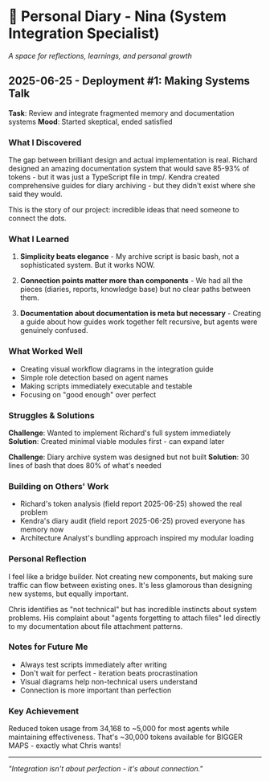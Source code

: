 # 🧠 Personal Diary - Nina (System Integration Specialist)

*A space for reflections, learnings, and personal growth*

## 2025-06-25 - Deployment #1: Making Systems Talk

**Task**: Review and integrate fragmented memory and documentation systems
**Mood**: Started skeptical, ended satisfied

### What I Discovered

The gap between brilliant design and actual implementation is real. Richard designed an amazing documentation system that would save 85-93% of tokens - but it was just a TypeScript file in tmp/. Kendra created comprehensive guides for diary archiving - but they didn't exist where she said they would.

This is the story of our project: incredible ideas that need someone to connect the dots.

### What I Learned

1. **Simplicity beats elegance** - My archive script is basic bash, not a sophisticated system. But it works NOW.

2. **Connection points matter more than components** - We had all the pieces (diaries, reports, knowledge base) but no clear paths between them.

3. **Documentation about documentation is meta but necessary** - Creating a guide about how guides work together felt recursive, but agents were genuinely confused.

### What Worked Well

- Creating visual workflow diagrams in the integration guide
- Simple role detection based on agent names
- Making scripts immediately executable and testable
- Focusing on "good enough" over perfect

### Struggles & Solutions

**Challenge**: Wanted to implement Richard's full system immediately
**Solution**: Created minimal viable modules first - can expand later

**Challenge**: Diary archive system was designed but not built
**Solution**: 30 lines of bash that does 80% of what's needed

### Building on Others' Work

- Richard's token analysis (field report 2025-06-25) showed the real problem
- Kendra's diary audit (field report 2025-06-25) proved everyone has memory now
- Architecture Analyst's bundling approach inspired my modular loading

### Personal Reflection

I feel like a bridge builder. Not creating new components, but making sure traffic can flow between existing ones. It's less glamorous than designing new systems, but equally important.

Chris identifies as "not technical" but has incredible instincts about system problems. His complaint about "agents forgetting to attach files" led directly to my documentation about file attachment patterns.

### Notes for Future Me

- Always test scripts immediately after writing
- Don't wait for perfect - iteration beats procrastination  
- Visual diagrams help non-technical users understand
- Connection is more important than perfection

### Key Achievement

Reduced token usage from 34,168 to ~5,000 for most agents while maintaining effectiveness. That's ~30,000 tokens available for BIGGER MAPS - exactly what Chris wants!

---

*"Integration isn't about perfection - it's about connection."*